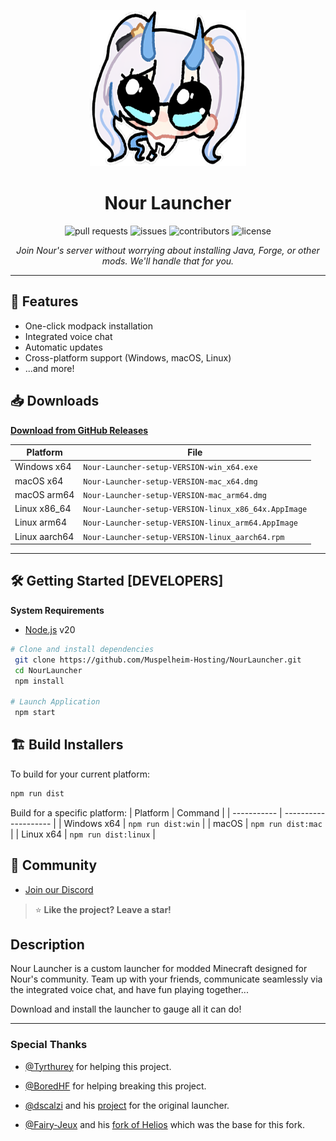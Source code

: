 <p align="center"><img src="./app/assets/images/nour_cute_blinky.png" width="250px" height="250px" alt="Nour Launcher Logo"></p>

<h1 align="center">Nour Launcher</h1>

<p align="center">
  <img src="https://img.shields.io/github/issues-pr/Muspelheim-Hosting/NourLauncher?label=pull%20requests&color=yellow" alt="pull requests"/>
  <img src="https://img.shields.io/github/issues/Muspelheim-Hosting/NourLauncher?label=issues&color=yellow" alt="issues"/>
  <img src="https://img.shields.io/github/contributors/Muspelheim-Hosting/NourLauncher?color=green" alt="contributors"/>
  <img src="https://img.shields.io/github/license/Muspelheim-Hosting/NourLauncher?color=brightgreen" alt="license"/>
</p>

<p align="center"><i>Join Nour's server without worrying about installing Java, Forge, or other mods. We'll handle that for you.</i></p>

---

## 🚀 Features

-   One-click modpack installation
-   Integrated voice chat
-   Automatic updates
-   Cross-platform support (Windows, macOS, Linux)
-   ...and more!

## 📥 Downloads

[**Download from GitHub Releases**](https://github.com/Muspelheim-Hosting/NourLauncher/releases)

| Platform      | File                                                      |
| ------------- | --------------------------------------------------------- |
| Windows x64   | `Nour-Launcher-setup-VERSION-win_x64.exe`            |
| macOS x64     | `Nour-Launcher-setup-VERSION-mac_x64.dmg`            |
| macOS arm64   | `Nour-Launcher-setup-VERSION-mac_arm64.dmg`          |
| Linux x86_64  | `Nour-Launcher-setup-VERSION-linux_x86_64x.AppImage` |
| Linux arm64   | `Nour-Launcher-setup-VERSION-linux_arm64.AppImage`   |
| Linux aarch64 | `Nour-Launcher-setup-VERSION-linux_aarch64.rpm`      |

---

## 🛠️ Getting Started [DEVELOPERS]

**System Requirements**

-   [Node.js][nodejs] v20

```bash
# Clone and install dependencies
 git clone https://github.com/Muspelheim-Hosting/NourLauncher.git
 cd NourLauncher
 npm install

# Launch Application
 npm start
```

## 🏗️ Build Installers

To build for your current platform:

```bash
npm run dist
```

Build for a specific platform:
| Platform | Command |
| ----------- | -------------------- |
| Windows x64 | `npm run dist:win` |
| macOS | `npm run dist:mac` |
| Linux x64 | `npm run dist:linux` |

## 💬 Community

-   [Join our Discord](https://discord.gg/P6PABSb9uc)

> ⭐ **Like the project? Leave a star!**

## Description

Nour Launcher is a custom launcher for modded Minecraft designed for Nour's community. Team up with your friends, communicate seamlessly via the integrated voice chat, and have fun playing together...

Download and install the launcher to gauge all it can do!

---

[nodejs]: https://nodejs.org/en/ 'Node.js'
[vscode]: https://code.visualstudio.com/ 'Visual Studio Code'
[mainprocess]: https://electronjs.org/docs/tutorial/application-architecture#main-and-renderer-processes 'Main Process'
[rendererprocess]: https://electronjs.org/docs/tutorial/application-architecture#main-and-renderer-processes 'Renderer Process'
[chromedebugger]: https://marketplace.visualstudio.com/items?itemName=msjsdiag.debugger-for-chrome 'Debugger for Chrome'
[discord]: https://discord.gg/nouroni 'Nour Launcher - Discord'
[issues]: https://github.com/Muspelheim-Hosting/NourLauncher/issues 'issues'

### Special Thanks

-   [@Tyrthurey](https://github.com/Tyrthurey) for helping this project.

-   [@BoredHF](https://github.com/BoredHF) for helping breaking this project.

-   [@dscalzi](https://github.com/dscalzi) and his [project](https://github.com/dscalzi/HeliosLauncher) for the original launcher.

-   [@Fairy-Jeux](https://github.com/Fairy-Jeux) and his [fork of Helios](https://github.com/Fairy-Jeux/CreateAcademyLauncher) which was the base for this fork.
